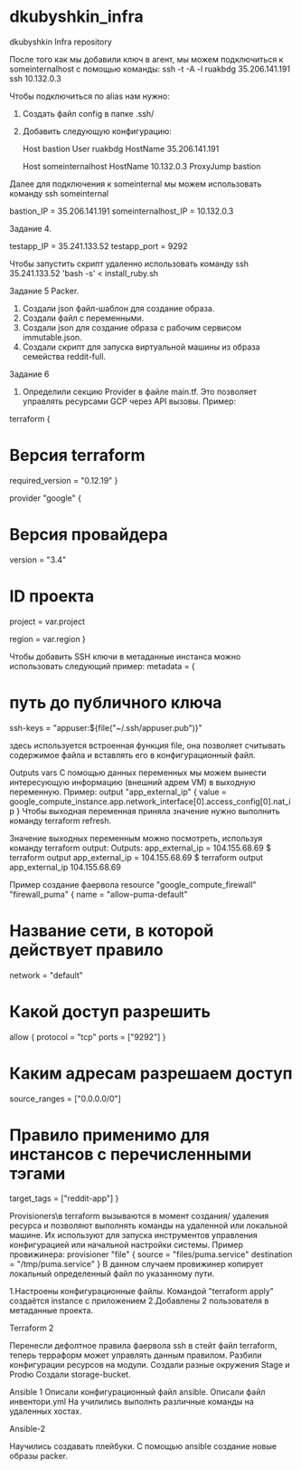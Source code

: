 # dkubyshkin_infra
dkubyshkin Infra repository

После того как мы добавили ключ в агент, мы можем подключиться к someinternalhost
c помощью команды: ssh -t -A -l ruakbdg 35.206.141.191 ssh 10.132.0.3

Чтобы подключиться по alias нам нужно:
1. Создать файл config в папке .ssh/
2. Добавить следующую конфигурацию:

    Host bastion
    User ruakbdg
    HostName 35.206.141.191

    Host someinternalhost
    HostName 10.132.0.3
    ProxyJump bastion

Далее для подключения к someinternal мы можем использовать команду ssh someinternal

bastion_IP = 35.206.141.191
someinternalhost_IP = 10.132.0.3

Задание 4.

testapp_IP = 35.241.133.52
testapp_port = 9292

Чтобы запустить скрипт удаленно использовать команду
ssh 35.241.133.52 'bash -s' < install_ruby.sh

Задание 5 Packer.

1. Создали json файл-шаблон для создание образа.
2. Создали файл с переменными.
3. Создали json для создание образа с рабочим сервисом immutable.json.
4. Создали скрипт для запуска виртуальной машины из образа семейства reddit-full.


Задание 6
1. Определили секцию Provider в файле main.tf. Это позволяет управлять ресурсами GCP через API вызовы.
Пример:

terraform {
  # Версия terraform
  required_version = "0.12.19"
}

provider "google" {
  # Версия провайдера
  version = "3.4"

  # ID проекта
  project = var.project

  region = var.region
}

Чтобы добавить SSH ключи в метаданные инстанса можно использовать следующий пример:
metadata = {
# путь до публичного ключа
ssh-keys = "appuser:${file("~/.ssh/appuser.pub")}"

здесь используется встроенная функция file, она позволяет считывать содержимое файла и вставлять его в конфигурационный файл.

Outputs vars 
С помощью данных переменных мы можем вынести интересующую информацию (внешний адрем VM) в выходную переменную. 
Пример: 
output "app_external_ip" {
  value = google_compute_instance.app.network_interface[0].access_config[0].nat_ip
}
Чтобы выходная переменная приняла значение нужно выполнить команду terraform refresh.

Значение выходных переменным можно посмотреть, используя
команду terraform output:
Outputs:
app_external_ip = 104.155.68.69
$ terraform output
app_external_ip = 104.155.68.69
$ terraform output app_external_ip
104.155.68.69

Пример создание фаервола
resource "google_compute_firewall" "firewall_puma" {
name = "allow-puma-default"
# Название сети, в которой действует правило
network = "default"
# Какой доступ разрешить
allow {
protocol = "tcp"
ports = ["9292"]
}
# Каким адресам разрешаем доступ
source_ranges = ["0.0.0.0/0"]
# Правило применимо для инстансов с перечисленными тэгами
target_tags = ["reddit-app"]
}

Provisioners\в terraform вызываются в момент создания/
удаления ресурса и позволяют выполнять команды на удаленной
или локальной машине. Их используют для запуска инструментов
управления конфигурацией или начальной настройки системы.
Пример провижинера:
provisioner "file" {
source = "files/puma.service"
destination = "/tmp/puma.service"
}
В данном случаем провижинер копирует локальный определенный файл по указанному пути.


1.Настроены конфигурационные файлы. Командой "terraform apply" создаётся instance с приложением
2.Добавлены 2 пользователя в метаданные проекта.

Terraform 2

Перенесли дефолтное правила фаервола ssh в стейт файл terraform, теперь терраформ может управлять данным правилом.
Разбили конфигурации ресурсов на модули.
Создали разные окружения Stage и Prodю
Создали storage-bucket.

Ansible 1
Описали конфигурационный файл ansible.
Описали файл инвентори.yml
На училились выполнть различные команды на удаленных хостах.

Ansible-2

Научились создавать плейбуки.
С помощью ansible создание новые образы packer.